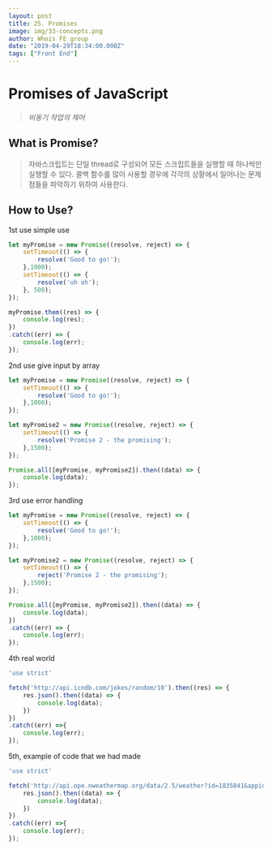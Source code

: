 ```yaml
---
layout: post
title: 25. Promises
image: img/33-concepts.png
author: Whois FE group
date: "2019-04-29T18:34:00.000Z"
tags: ["Front End"]
---
```


# Promises of JavaScript

> *비동기 작업의 제어*

## What is Promise?

> 자바스크립트는 단일 thread로 구성되어 모든 스크립트들을 실행할 때 하나씩만 실행할 수 있다. 콜백 함수를 많이 사용할 경우에 각각의 상황에서 일어나는 문제점들을 파악하기 위하여 사용한다.

## How to Use?
1st use simple use

```javascript
let myPromise = new Promise((resolve, reject) => {
	setTimeout(() => {
		resolve('Good to go!');
	},1000);
    setTimeout(() => {
		resolve('uh oh');
	}, 500);
});

myPromise.them((res) => {
	console.log(res);
})
.catch((err) => {
    console.log(err);
});
```
2nd use give input by array
```javascript
let myPromise = new Promise((resolve, reject) => {
	setTimeout(() => {
		resolve('Good to go!');
	},1000);
});

let myPromise2 = new Promise((resolve, reject) => {
	setTimeout(() => {
		resolve('Promise 2 - the promising');
	},1500);
});

Promise.all([myPromise, myPromise2]).then((data) => {
	console.log(data);
});
```
3rd use error handling
```javascript
let myPromise = new Promise((resolve, reject) => {
	setTimeout(() => {
		resolve('Good to go!');
	},1000);
});

let myPromise2 = new Promise((resolve, reject) => {
	setTimeout(() => {
		reject('Promise 2 - the promising');
	},1500);
});

Promise.all([myPromise, myPromise2]).then((data) => {
	console.log(data);
})
.catch((err) => {
	console.log(err);
});
```
4th real world
```javascript
'use strict'

fetch('http://api.icndb.com/jokes/random/10').then((res) => {
	res.json().then((data) => {
		console.log(data);
	})
})
.catch((err) =>{
	console.log(err);
});
```

5th, example of code that we had made

```javascript
'use strict'

fetch('http://api.ope.nweathermap.org/data/2.5/weather?id=1835841&appid=e6be6ad793a1c6ac9a2d0de7dacd7ea8').then((res) => {
	res.json().then((data) => {
		console.log(data);
	})
})
.catch((err) =>{
	console.log(err);
});
```

